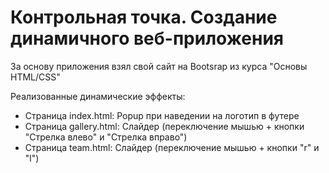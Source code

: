 # Контрольная точка. Создание динамичного веб-приложения

За основу приложения взял свой сайт на Bootsrap из курса "Основы HTML/CSS"

Реализованные динамические эффекты:
- Страница index.html: Popup при наведении на логотип в футере
- Страница gallery.html: Слайдер (переключение мышью + кнопки "Стрелка влево" и "Стрелка вправо")
- Страница team.html: Слайдер (переключение мышью + кнопки "r" и "l")

